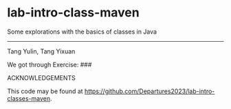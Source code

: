 # lab-intro-class-maven

Some explorations with the basics of classes in Java

---

Tang Yulin, Tang Yixuan

We got through Exercise: ###

ACKNOWLEDGEMENTS

This code may be found at <https://github.com/Departures2023/lab-intro-classes-maven>.

